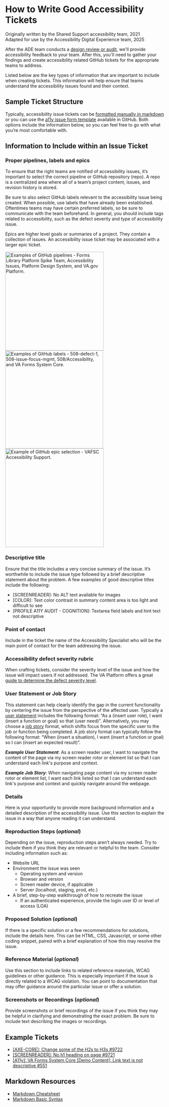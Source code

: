 # How to Write Good Accessibility Tickets
Originally written by the Shared Support accessibility team, 2021<br>
Adapted for use by the Accessibility Digital Experience team, 2025

After the ADE team conducts a [design review or audit](how-we-audit.md), we'll provide accessibility feedback to your team. After this, you'll need to gather your findings and create accessibility related GitHub tickets for the appropriate teams to address. 

Listed below are the key types of information that are important to include when creating tickets. This information will help ensure that teams understand the accessibility issues found and their context.

## Sample Ticket Structure
Typically, accessibility issue tickets can be [formatted manually in markdown](https://github.com/department-of-veterans-affairs/va.gov-team/issues/new?assignees=&labels=508%2FAccessibility&template=508-issue.md&title=) or you can use the [a11y issue form template](https://github.com/department-of-veterans-affairs/va.gov-team/issues/new?assignees=&labels=508%2FAccessibility&template=a11y-issue.yaml&title=508-defect-x%3A) available in GitHub. Both options include the information below, so you can feel free to go with what you’re most comfortable with.

## Information to Include within an Issue Ticket
### Proper pipelines, labels and epics
To ensure that the right teams are notified of accessibility issues, it’s important to select the correct pipeline or GitHub repository (repo). A repo is a centralized area where all of a team’s project content, issues, and revision history is stored.

Be sure to also select GitHub labels relevant to the accessibility issue being created. When possible, use labels that have already been established. Oftentimes teams may have certain preferred labels, so be sure to communicate with the team beforehand. In general, you should include tags related to accessibility, such as the defect severity and type of accessibility issue.

Epics are higher level goals or summaries of a project. They contain a collection of issues. An accessibility issue ticket may be associated with a larger epic ticket.

<img width="312" alt="Examples of GitHub pipelines - Forms Library Platform Spike Team, Accessibility Issues, Platform Design System, and VA.gov Platform." src="https://github.com/department-of-veterans-affairs/va.gov-team/blob/master/teams/digital-experience/ADE/bin/189417902-131d0b22-89ee-4f7e-9cac-8c31b17ab5d9.png"> <img width="310" alt="Examples of GitHub labels - 508-defect-1, 508-issue-focus-mgmt, 508/Accessibility, and VA Forms System Core." src="https://github.com/department-of-veterans-affairs/va.gov-team/blob/master/teams/digital-experience/ADE/bin/189417899-b030b7c0-28c9-4464-97d4-ff4af6736c76.png"> <img width="312" alt="Example of GitHub epic selection - VAFSC Accessibility Support." src="https://github.com/department-of-veterans-affairs/va.gov-team/blob/master/teams/digital-experience/ADE/bin/189417895-57abf1b6-9714-40e9-a89e-cf34a3baadcc.png">

### Descriptive title
Ensure that the title includes a very concise summary of the issue. It’s worthwhile to include the issue type followed by a brief descriptive statement about the problem. A few examples of good descriptive titles include the following:
* [SCREENREADER]: No ALT text available for images
* [COLOR]: Text color contrast in summary content area is too light and difficult to see
* [PROFILE A11Y AUDIT - COGNITION]: Textarea field labels and hint text not descriptive

### Point of contact
Include in the ticket the name of the Accessibility Specialist who will be the main point of contact for the team addressing the issue.

### Accessibility defect severity rubric
When crafting tickets, consider the severity level of the issue and how the issue will impact users if not addressed. The VA Platform offers a great [guide to determine the defect severity level](https://depo-platform-documentation.scrollhelp.site/developer-docs/accessibility-defect-severity-rubric).

### User Statement or Job Story
This statement can help clearly identify the gap in the current functionality by centering the issue from the perspective of the affected user. Typically a [user statement](https://www.nngroup.com/articles/user-need-statements/) includes the following format: “As a (insert user role), I want (insert a function or goal) so that (user need)”. Alternatively, you may choose a [job story](https://www.mountaingoatsoftware.com/blog/job-stories-offer-a-viable-alternative-to-user-stories) format, which shifts focus from the specific user to the job or function being completed. A job story format can typically follow the following format: “When (insert a situation), I want (insert a function or goal) so I can (insert an expected result)”.

***Example User Statement***: As a screen reader user, I want to navigate the content of the page via my screen reader rotor or element list so that I can understand each link's purpose and context.

***Example Job Story***: When navigating page content via my screen reader rotor or element list, I want each link listed so that I can understand each link's purpose and context and quickly navigate around the webpage.

### Details
Here is your opportunity to provide more background information and a detailed description of the accessibility issue. Use this section to explain the issue in a way that anyone reading it can understand.

### Reproduction Steps (*optional*)
Depending on the issue, reproduction steps aren’t always needed. Try to include them if you think they are relevant or helpful to the team. Consider including information such as:
* Website URL
* Environment the issue was seen
  * Operating system and version
  * Browser and version
  * Screen reader device, if applicable
  * Server (localhost, staging, prod, etc.)
* A brief, step-by-step walkthrough of how to recreate the issue
  * If an authenticated experience, provide the login user ID or level of access (LOA)

### Proposed Solution (*optional*)
If there is a specific solution or a few recommendations for solutions, include the details here. This can be HTML, CSS, Javascript, or some other coding snippet, paired with a brief explanation of how this may resolve the issue.

### Reference Material (*optional*)
Use this section to include links to related reference materials, WCAG guidelines or other guidance. This is especially important if the issue is directly related to a WCAG violation. You can point to documentation that may offer guidance around the particular issue or offer a solution.

### Screenshots or Recordings (*optional*)
Provide screenshots or brief recordings of the issue if you think they may be helpful in clarifying and demonstrating the exact problem. Be sure to include text describing the images or recordings.

## Example Tickets
* [[AXE-CORE]: Change some of the H2s to H3s #9722](https://github.com/department-of-veterans-affairs/va.gov-cms/issues/9722)
* [[SCREENREADER]: No h1 heading on page #9721](https://github.com/department-of-veterans-affairs/va.gov-cms/issues/9721)
* [[A11y]: VA Forms System Core [Demo Content]: Link text is not descriptive #551](https://github.com/department-of-veterans-affairs/va-forms-system-core/issues/551)

## Markdown Resources 
* [Markdown Cheatsheet](https://github.com/adam-p/markdown-here/wiki/Markdown-Cheatsheet)
* [Markdown Basic Syntax](https://www.markdownguide.org/basic-syntax/)
